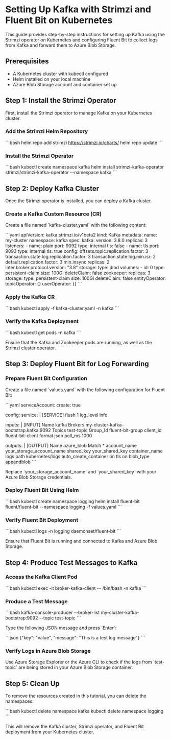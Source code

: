 
# Setting Up Kafka with Strimzi and Fluent Bit on Kubernetes

This guide provides step-by-step instructions for setting up Kafka using the Strimzi operator on Kubernetes and configuring Fluent Bit to collect logs from Kafka and forward them to Azure Blob Storage.

## Prerequisites

- A Kubernetes cluster with kubectl configured
- Helm installed on your local machine
- Azure Blob Storage account and container set up

## Step 1: Install the Strimzi Operator

First, install the Strimzi operator to manage Kafka on your Kubernetes cluster.

### Add the Strimzi Helm Repository

\`\`\`bash
helm repo add strimzi https://strimzi.io/charts/
helm repo update
\`\`\`

### Install the Strimzi Operator

\`\`\`bash
kubectl create namespace kafka
helm install strimzi-kafka-operator strimzi/strimzi-kafka-operator --namespace kafka
\`\`\`

## Step 2: Deploy Kafka Cluster

Once the Strimzi operator is installed, you can deploy a Kafka cluster.

### Create a Kafka Custom Resource (CR)

Create a file named \`kafka-cluster.yaml\` with the following content:

\`\`\`yaml
apiVersion: kafka.strimzi.io/v1beta2
kind: Kafka
metadata:
  name: my-cluster
  namespace: kafka
spec:
  kafka:
    version: 3.8.0
    replicas: 3
    listeners:
      - name: plain
        port: 9092
        type: internal
        tls: false
      - name: tls
        port: 9093
        type: internal
        tls: true
    config:
      offsets.topic.replication.factor: 3
      transaction.state.log.replication.factor: 3
      transaction.state.log.min.isr: 2
      default.replication.factor: 3
      min.insync.replicas: 2
      inter.broker.protocol.version: "3.8"
    storage:
      type: jbod
      volumes:
        - id: 0
          type: persistent-claim
          size: 100Gi
          deleteClaim: false
  zookeeper:
    replicas: 3
    storage:
      type: persistent-claim
      size: 100Gi
      deleteClaim: false
  entityOperator:
    topicOperator: {}
    userOperator: {}
\`\`\`

### Apply the Kafka CR

\`\`\`bash
kubectl apply -f kafka-cluster.yaml -n kafka
\`\`\`

### Verify the Kafka Deployment

\`\`\`bash
kubectl get pods -n kafka
\`\`\`

Ensure that the Kafka and Zookeeper pods are running, as well as the Strimzi cluster operator.

## Step 3: Deploy Fluent Bit for Log Forwarding

### Prepare Fluent Bit Configuration

Create a file named \`values.yaml\` with the following configuration for Fluent Bit:

\`\`\`yaml
serviceAccount:
  create: true

config:
  service: |
    [SERVICE]
        flush        1
        log_level    info

  inputs: |
    [INPUT]
        Name        kafka
        Brokers     my-cluster-kafka-bootstrap.kafka:9092
        Topics      test-topic
        Group_Id    fluent-bit-group
        client_id   fluent-bit-client
        format      json
        poll_ms     1000

  outputs: |
    [OUTPUT]
        Name                  azure_blob
        Match                 *
        account_name          your_storage_account_name
        shared_key            your_shared_key
        container_name        logs
        path                  kubernetes/logs
        auto_create_container on
        tls                   on
        blob_type             appendblob
\`\`\`

Replace \`your_storage_account_name\` and \`your_shared_key\` with your Azure Blob Storage credentials.

### Deploy Fluent Bit Using Helm

\`\`\`bash
kubectl create namespace logging
helm install fluent-bit fluent/fluent-bit --namespace logging -f values.yaml
\`\`\`

### Verify Fluent Bit Deployment

\`\`\`bash
kubectl logs -n logging daemonset/fluent-bit
\`\`\`

Ensure that Fluent Bit is running and connected to Kafka and Azure Blob Storage.

## Step 4: Produce Test Messages to Kafka

### Access the Kafka Client Pod

\`\`\`bash
kubectl exec -it broker-kafka-client -- /bin/bash -n kafka
\`\`\`

### Produce a Test Message

\`\`\`bash
kafka-console-producer --broker-list my-cluster-kafka-bootstrap:9092 --topic test-topic
\`\`\`

Type the following JSON message and press \`Enter\`:

\`\`\`json
{"key": "value", "message": "This is a test log message"}
\`\`\`

### Verify Logs in Azure Blob Storage

Use Azure Storage Explorer or the Azure CLI to check if the logs from \`test-topic\` are being stored in your Azure Blob Storage container.

## Step 5: Clean Up

To remove the resources created in this tutorial, you can delete the namespaces:

\`\`\`bash
kubectl delete namespace kafka
kubectl delete namespace logging
\`\`\`

This will remove the Kafka cluster, Strimzi operator, and Fluent Bit deployment from your Kubernetes cluster.
